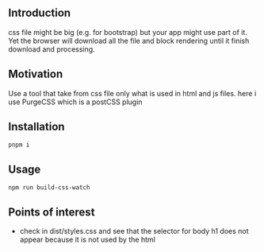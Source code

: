 <h2>Introduction</h2>
css file might be big (e.g. for bootstrap) but your app might use part of it. Yet the browser will download all the file and block rendering until it finish download and processing. 

<h2>Motivation</h2>
Use a tool that take from css file only what is used in html and js files. here i use PurgeCSS which is a postCSS plugin

<h2>Installation</h2>

```
pnpm i
```

<h2>Usage</h2>

```
npm run build-css-watch
```

<h2>Points of interest</h2>
<ul>
<li>check in dist/styles.css and see that the selector for body h1 does not appear because it is not used by the html</li>
</ul>